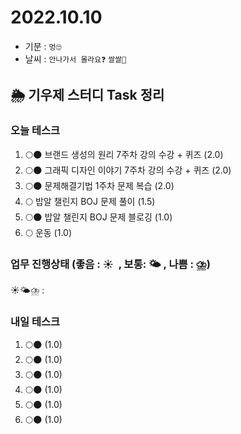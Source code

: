 # 2022.10.10

- 기분 : `멍🙄`
- 날씨 : `안나가서 몰라요❓` `쌀쌀🥶`

## 🌦️ 기우제 스터디 Task 정리

### 오늘 테스크

1. 🌕🌑 브랜드 생성의 원리 7주차 강의 수강 + 퀴즈 (2.0)
2. 🌕🌑 그래픽 디자인 이야기 7주차 강의 수강 + 퀴즈 (2.0)
3. 🌕🌑 문제해결기법 1주차 문제 복습 (2.0)
4. 🌕 밥알 챌린지 BOJ 문제 풀이 (1.5)
5. 🌕🌑 밥알 챌린지 BOJ 문제 블로깅 (1.0)
6. 🌕 운동 (1.0)

### 업무 진행상태 (좋음 : ☀  , 보통: 🌤 , 나쁨 : ⛈)

☀🌤⛈ :

### 내일 테스크

1. 🌕🌑 (1.0)
2. 🌕🌑 (1.0)
3. 🌕🌑 (1.0)
4. 🌕🌑 (1.0)
5. 🌕🌑 (1.0)
6. 🌕🌑 (1.0)
